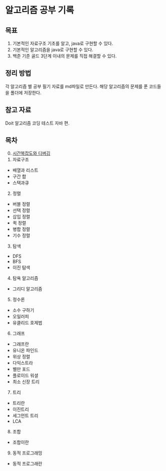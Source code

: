 # 알고리즘 공부 기록

>>
## 목표
1. 기본적인 자료구조 기초를 알고, java로 구현할 수 있다.
2. 기본적인 알고리즘을 java로 구현할 수 있다.
3. 백준 기준 골드 3단계 이내의 문제를 직접 해결할 수 있다.


## 정리 방법
각 알고리즘 별 공부 필기 자료를 md파일로 만든다.
해당 알고리즘의 문제를 푼 코드들을 폴더에 저장한다.


## 참고 자료
Doit 알고리즘 코딩 테스트 자바 편.


## 목차
0. [시간복잡도와 디버깅](https://github.com/hongjaewonP/Algorithm/blob/main/0.%20test.md)
1. 자료구조
  - 배열과 리스트
  - 구간 합
  - 스택과큐
2. 정렬
  - 버블 정렬
  - 선택 정렬
  - 삽입 정렬
  - 퀵 정렬
  - 병합 정렬
  - 기수 정렬
3. 탐색
  - DFS
  - BFS
  - 이진 탐색
4. 탐욕 알고리즘
  - 그리디 알고리즘
5. 정수론
  - 소수 구하기
  - 오일러피
  - 유클리드 호제법
6. 그래프
  - 그래프란
  - 유니온 파인드
  - 위상 정렬
  - 다익스트라
  - 벨만 포드
  - 플로이드 워셜
  - 최소 신장 트리
7. 트리
  - 트리란
  - 이진트리
  - 세그먼트 트리
  - LCA
8. 조합
  - 조합이란
9. 동적 프로그래밍
  - 동적 프로그래란
